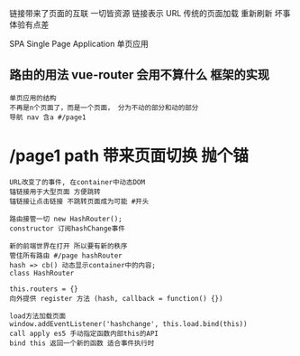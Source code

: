 链接带来了页面的互联
一切皆资源 链接表示 URL
传统的页面加载 重新刷新 坏事 体验有点差

SPA Single Page Application 单页应用

## 路由的用法 vue-router 会用不算什么 框架的实现
    单页应用的结构
    不再是n个页面了，而是一个页面， 分为不动的部分和动的部分
    导航 nav 含a #/page1
# /page1 path 带来页面切换 抛个锚
    URL改变了的事件, 在container中动态DOM
    锚链接用于大型页面 方便跳转
    锚链接让点击链接 不跳转页面成为可能 #开头

    路由接管一切 new HashRouter(); 
    constructor 订阅hashChange事件

    新的前端世界在打开 所以要有新的秩序
    管住所有路由 #/page hashRouter
    hash => cb() 动态显示container中的内容;
    class HashRouter

    this.routers = {}
    向外提供 register 方法 (hash, callback = function() {})

    load方法加载页面
    window.addEventListener('hashchange', this.load.bind(this))
    call apply es5 手动指定函数内部this的API
    bind this 返回一个新的函数 适合事件执行时